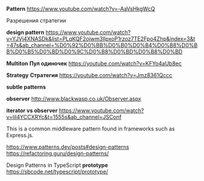 **Pattern**
https://www.youtube.com/watch?v=-AaVsHkgWcQ


Разрешения стратегии

**design pattern**
https://www.youtube.com/watch?v=YJVj4XNASDk&list=PLqKQF2ojwm3llpxoP1rzoz7TE2Fpo4Zhp&index=3&t=47s&ab_channel=%D0%92%D0%BB%D0%B0%D0%B4%D0%B8%D0%BB%D0%B5%D0%BD%D0%9C%D0%B8%D0%BD%D0%B8%D0%BD

**Multiton**
**Пул одиночек**
https://youtube.com/watch?v=KFYo4aUb8ec

**Strategy**
**Стратегия**
https://youtube.com/watch?v=Jmz8361Qccc

**subtle patterns**

**observer**
http://www.blackwasp.co.uk/Observer.aspx

**iterator vs observer** https://www.youtube.com/watch?v=lil4YCCXRYc&t=1555s&ab_channel=JSConf


This is a common middleware pattern found in frameworks such as Express.js.


https://www.patterns.dev/posts#design-patterns
https://refactoring.guru/design-patterns/


Design Patterns in TypeScript
**prototype**
https://sbcode.net/typescript/prototype/
